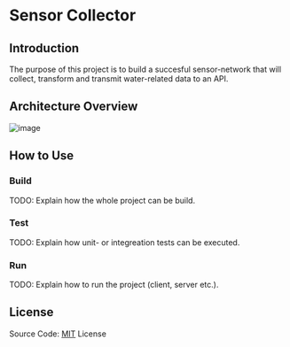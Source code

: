 # Sensor Collector

## Introduction
The purpose of this project is to build a succesful sensor-network that will collect, transform and transmit water-related data to an API. 

## Architecture Overview
![image](https://user-images.githubusercontent.com/82162221/156672537-ded3d339-d4bb-4098-a0f7-880f0522d4fc.png)

## How to Use

### Build

TODO: Explain how the whole project can be build.

### Test

TODO: Explain how unit- or integreation tests can be executed.

### Run

TODO: Explain how to run the project (client, server etc.).

## License
Source Code: [MIT](#https://github.com/sensor-network/sensor-collector/blob/main/license.txt) License
